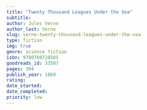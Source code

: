 ```yaml
---
title: "Twenty Thousand Leagues Under the Sea"
subtitle: 
author: Jules Verne
author_last: Verne
slug: verne-twenty-thousand-leagues-under-the-sea
type: fiction
img: true
genre: science fiction
isbn: 9780760728505
goodreads_id: 33507
pages: 394
publish_year: 1869 
rating: 
date_started:
date_completed:
priority: low
---
```

